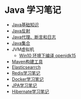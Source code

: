 <h1>Java 学习笔记</h1>

- [Java基础知识](SomeNotes/Java/Java基础知识复习.md)
- [Java反射](求职之路/Java/Java反射)
- [Java代理、断言和日志](求职之路/Java/Java代理、断言和日志)
- [Java集合](求职之路/Java/Java集合)
- JVM虚拟机
    - [Win10 环境下编译 openjdk15](求职之路/Java/JVM虚拟机/Win10环境下编译openjdk15.md)
- [Maven构建工具](求职之路/Java/Maven工具/Maven学习笔记.md)
- [Elasticsearrch](求职之路/Elasticsearch/Elasticsearch.md)
- [Redis学习笔记](SomeNotes/Java/Redis/Redis学习笔记.md)
- [Docker学习笔记](SomeNotes/Docker/Docker学习笔记.md)
- [JPA学习笔记](求职之路/Java/JPA/notes/JPA学习笔记.md)
- [Hibernate学习笔记](求职之路/Java/Hibernate学习/notes/hibernate.md)